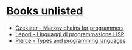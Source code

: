 # [Books unlisted](https://mega.nz/folder/EsQm1KZA#Ii6gX-EgA_I8YJtAv7moVw)

- [Czekster - Markov chains for programmers](https://mega.nz/file/Bt41laCb#qQ96PrmemSyv_Wfz6eB1tV_j_dPnxIpSz6HAbYriHr4)
- [Lepori - Linguaggi di programmazione LISP](https://mega.nz/file/51x2jDjL#OEeNTJmdgz6ZyxsjlQiwQX_3ArHuY3UKUPiHtXtU4BY)
- [Pierce - Types and programming languages](https://mega.nz/file/x4ZFjIxb#Ca6TDQ-8dYAYK2NzbYk9quOcfDe0vWIkqaFmc5rPC-U)
